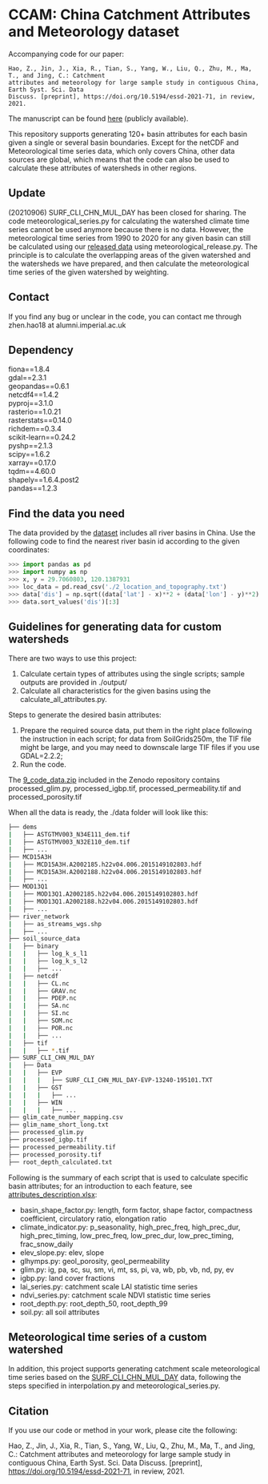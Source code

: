 # CCAM: China Catchment Attributes and Meteorology dataset

Accompanying code for our paper:

```
Hao, Z., Jin, J., Xia, R., Tian, S., Yang, W., Liu, Q., Zhu, M., Ma, T., and Jing, C.: Catchment 
attributes and meteorology for large sample study in contiguous China, Earth Syst. Sci. Data 
Discuss. [preprint], https://doi.org/10.5194/essd-2021-71, in review, 2021.
```

The manuscript can be found [here](https://essd.copernicus.org/preprints/essd-2021-71/essd-2021-71.pdf) (publicly available).

This repository supports generating 120+ basin attributes for each basin given a single or several basin boundaries. Except for the netCDF and Meteorological time series data, which only covers China, other data sources are global, which means that the code can also be used to calculate these attributes of watersheds in other regions.

## Update
(20210906) SURF_CLI_CHN_MUL_DAY has been closed for sharing. The code meteorological_series.py for calculating the watershed climate time series cannot be used anymore because there is no data. However, the meteorological time series from 1990 to 2020 for any given basin can still be calculated using our [released data](https://zenodo.org/record/5137288) using meteorological_release.py. The principle is to calculate the overlapping areas of the given watershed and the watersheds we have prepared, and then calculate the meteorological time series of the given watershed by weighting. 

## Contact
If you find any bug or unclear in the code, you can contact me through zhen.hao18 at alumni.imperial.ac.uk

## Dependency
fiona==1.8.4<br/>
gdal==2.3.1<br/>
geopandas==0.6.1<br/>
netcdf4==1.4.2<br/>
pyproj==3.1.0<br/>
rasterio==1.0.21<br/>
rasterstats==0.14.0<br/>
richdem==0.3.4<br/>
scikit-learn==0.24.2<br/>
pyshp==2.1.3<br/>
scipy==1.6.2<br/>
xarray==0.17.0<br/>
tqdm==4.60.0<br/>
shapely==1.6.4.post2<br/>
pandas==1.2.3

## Find the data you need
The data provided by the [dataset](https://zenodo.org/record/5092162#.YPVcpuhLhPY) includes all river basins in China. Use the following code to find the nearest river basin id according to the given coordinates:
```python
>>> import pandas as pd
>>> import numpy as np
>>> x, y = 29.7060803, 120.1387931
>>> loc_data = pd.read_csv('./2_location_and_topography.txt')
>>> data['dis'] = np.sqrt((data['lat'] - x)**2 + (data['lon'] - y)**2)
>>> data.sort_values('dis')[:3]
```

## Guidelines for generating data for custom watersheds
There are two ways to use this project:
1. Calculate certain types of attributes using the single scripts; sample outputs are provided in ./output/
2. Calculate all characteristics for the given basins using the calculate_all_attributes.py.


Steps to generate the desired basin attributes:
1. Prepare the required source data, put them in the right place following the instruction in each script; for data from SoilGrids250m, the TIF file might be large, and you may need to downscale large TIF files if you use GDAL=2.2.2;
2. Run the code.

The [9_code_data.zip](https://zenodo.org/record/5137288/files/9_code_data.zip?download=1) included in the Zenodo repository contains processed_glim.py, processed_igbp.tif, processed_permeability.tif and processed_porosity.tif

When all the data is ready, the ./data folder will look like this:
```bash
├── dems
|   ├── ASTGTMV003_N34E111_dem.tif
|   ├── ASTGTMV003_N32E110_dem.tif
|   ├── ...
├── MCD15A3H
|   ├── MCD15A3H.A2002185.h22v04.006.2015149102803.hdf
|   ├── MCD15A3H.A2002188.h22v04.006.2015149102803.hdf
|   ├── ...
├── MOD13Q1
|   ├── MOD13Q1.A2002185.h22v04.006.2015149102803.hdf
|   ├── MOD13Q1.A2002188.h22v04.006.2015149102803.hdf
|   ├── ...
├── river_network
|   ├── as_streams_wgs.shp
|   ├── ...
├── soil_source_data
|   ├── binary
|   |   ├── log_k_s_l1
|   |   ├── log_k_s_l2
|   |   ├── ...
|   ├── netcdf 
|   |   ├── CL.nc
|   |   ├── GRAV.nc
|   |   ├── PDEP.nc
|   |   ├── SA.nc
|   |   ├── SI.nc
|   |   ├── SOM.nc
|   |   ├── POR.nc
|   |   ├── ...
|   ├── tif 
|   |   ├── *.tif
├── SURF_CLI_CHN_MUL_DAY
|   ├── Data
|   |   ├── EVP
|   |   |   ├── SURF_CLI_CHN_MUL_DAY-EVP-13240-195101.TXT
|   |   ├── GST
|   |   |   ├── ...
|   |   ├── WIN
|   |   |   ├── ...
├── glim_cate_number_mapping.csv
├── glim_name_short_long.txt
├── processed_glim.py
├── processed_igbp.tif
├── processed_permeability.tif
├── processed_porosity.tif
├── root_depth_calculated.txt
```

Following is the summary of each script that is used to calculate specific basin attributes; for an introduction to each feature, see [attributes_description.xlsx](https://github.com/haozhen315/BACC-Basin-Attributes-dataset-for-Contiguous-China/raw/main/attributes_description.xlsx):
- basin_shape_factor.py: length, form factor, shape factor, compactness coefficient, circulatory ratio, elongation ratio	 
- climate_indicator.py: p_seasonality, high_prec_freq, high_prec_dur, high_prec_timing, low_prec_freq, low_prec_dur, low_prec_timing, frac_snow_daily	   
- elev_slope.py: elev, slope
- glhymps.py: geol_porosity, geol_permeability
- glim.py: ig, pa, sc, su, sm, vi, mt, ss, pi, va, wb, pb, vb, nd, py, ev	   
- igbp.py: land cover fractions
- lai_series.py: catchment scale LAI statistic time series
- ndvi_series.py: catchment scale NDVI statistic time series
- root_depth.py: root_depth_50, root_depth_99  
- soil.py: all soil attributes


## Meteorological time series of a custom watershed
In addition, this project supports generating catchment scale meteorological time series based on the [SURF_CLI_CHN_MUL_DAY](https://data.cma.cn/data/cdcdetail/dataCode/SURF_CLI_CHN_MUL_DAY_V3.0.html) data, following the steps specified in interpolation.py and meteorological_series.py.


## Citation
If you use our code or method in your work, please cite the following:

Hao, Z., Jin, J., Xia, R., Tian, S., Yang, W., Liu, Q., Zhu, M., Ma, T., and Jing, C.: Catchment attributes and meteorology for large sample study in contiguous China, Earth Syst. Sci. Data Discuss. [preprint], https://doi.org/10.5194/essd-2021-71, in review, 2021.
